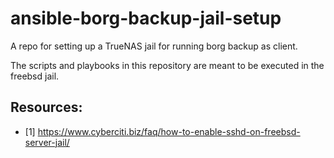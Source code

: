 # ansible-borg-backup-jail-setup
A repo for setting up a TrueNAS jail for running borg backup as client.

The scripts and playbooks in this repository are meant to be executed in the freebsd jail.


## Resources:
- [1] https://www.cyberciti.biz/faq/how-to-enable-sshd-on-freebsd-server-jail/